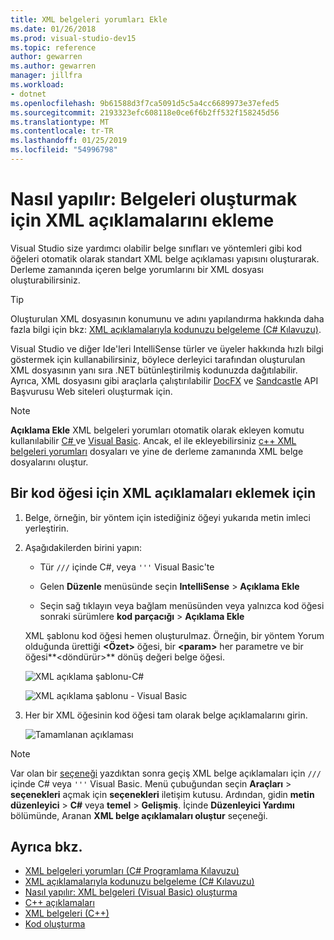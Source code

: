 ```yaml
---
title: XML belgeleri yorumları Ekle
ms.date: 01/26/2018
ms.prod: visual-studio-dev15
ms.topic: reference
author: gewarren
ms.author: gewarren
manager: jillfra
ms.workload:
- dotnet
ms.openlocfilehash: 9b61588d3f7ca5091d5c5a4cc6689973e37efed5
ms.sourcegitcommit: 2193323efc608118e0ce6f6b2ff532f158245d56
ms.translationtype: MT
ms.contentlocale: tr-TR
ms.lasthandoff: 01/25/2019
ms.locfileid: "54996798"
---
```

# <a name="how-to-insert-xml-comments-for-documentation-generation"></a>Nasıl yapılır: Belgeleri oluşturmak için XML açıklamalarını ekleme

Visual Studio size yardımcı olabilir belge sınıfları ve yöntemleri gibi kod öğeleri otomatik olarak standart XML belge açıklaması yapısını oluşturarak. Derleme zamanında içeren belge yorumlarını bir XML dosyası oluşturabilirsiniz.

> [!TIP]
> Oluşturulan XML dosyasının konumunu ve adını yapılandırma hakkında daha fazla bilgi için bkz: [XML açıklamalarıyla kodunuzu belgeleme (C# Kılavuzu)](/dotnet/csharp/codedoc).

Visual Studio ve diğer Ide'leri IntelliSense türler ve üyeler hakkında hızlı bilgi göstermek için kullanabilirsiniz, böylece derleyici tarafından oluşturulan XML dosyasının yanı sıra .NET bütünleştirilmiş kodunuzda dağıtılabilir. Ayrıca, XML dosyasını gibi araçlarla çalıştırılabilir [DocFX](https://dotnet.github.io/docfx/) ve [Sandcastle](https://www.microsoft.com/download/details.aspx?id=10526) API Başvurusu Web siteleri oluşturmak için.

> [!NOTE]
> **Açıklama Ekle** XML belgeleri yorumları otomatik olarak ekleyen komutu kullanılabilir [ C# ](/dotnet/csharp/programming-guide/xmldoc/xml-documentation-comments) ve [Visual Basic](/dotnet/visual-basic/programming-guide/program-structure/how-to-create-xml-documentation). Ancak, el ile ekleyebilirsiniz [c++ XML belgeleri yorumları](/cpp/ide/xml-documentation-visual-cpp) dosyaları ve yine de derleme zamanında XML belge dosyalarını oluştur.

## <a name="to-insert-xml-comments-for-a-code-element"></a>Bir kod öğesi için XML açıklamaları eklemek için

1. Belge, örneğin, bir yöntem için istediğiniz öğeyi yukarıda metin imleci yerleştirin.

1. Aşağıdakilerden birini yapın:

   - Tür `///` içinde C#, veya `'''` Visual Basic'te

   - Gelen **Düzenle** menüsünde seçin **IntelliSense** > **Açıklama Ekle**

   - Seçin sağ tıklayın veya bağlam menüsünden veya yalnızca kod öğesi sonraki sürümlere **kod parçacığı** > **Açıklama Ekle**

   XML şablonu kod öğesi hemen oluşturulmaz. Örneğin, bir yöntem Yorum olduğunda ürettiği **\<Özet\>** öğesi, bir **\<param\>** her parametre ve bir öğesi**\<döndürür\>** dönüş değeri belge öğesi.

   ![XML açıklama şablonu-C#](media/doc-preview-cs.png)

   ![XML açıklama şablonu - Visual Basic](media/doc-preview-vb.png)

1. Her bir XML öğesinin kod öğesi tam olarak belge açıklamalarını girin.

   ![Tamamlanan açıklaması](media/doc-result-cs.png)

> [!NOTE]
> Var olan bir [seçeneği](../../ide/reference/options-text-editor-csharp-advanced.md) yazdıktan sonra geçiş XML belge açıklamaları için `///` içinde C# veya `'''` Visual Basic. Menü çubuğundan seçin **Araçları** > **seçenekleri** açmak için **seçenekleri** iletişim kutusu. Ardından, gidin **metin düzenleyici**  >  **C#** veya **temel** > **Gelişmiş**. İçinde **Düzenleyici Yardımı** bölümünde, Aranan **XML belge açıklamaları oluştur** seçeneği.

## <a name="see-also"></a>Ayrıca bkz.

- [XML belgeleri yorumları (C# Programlama Kılavuzu)](/dotnet/csharp/programming-guide/xmldoc/xml-documentation-comments)
- [XML açıklamalarıyla kodunuzu belgeleme (C# Kılavuzu)](/dotnet/csharp/codedoc)
- [Nasıl yapılır: XML belgeleri (Visual Basic) oluşturma](/dotnet/visual-basic/programming-guide/program-structure/how-to-create-xml-documentation)
- [C++ açıklamaları](/cpp/cpp/comments-cpp)
- [XML belgeleri (C++)](/cpp/ide/xml-documentation-visual-cpp)
- [Kod oluşturma](../code-generation-in-visual-studio.md)